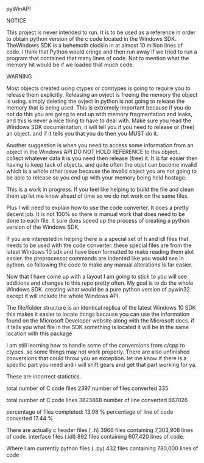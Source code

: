 pyWinAPI

NOTICE

This project is never intended to run. It is to be used as a reference in order to obtain python version of the c code located in the Windows SDK. TheWindows SDK is a behemoth clockin in at almost 10 million lines of code. I think that Python would cringe and then run away if we tried to run a program that contained that many lines of code. Not to mention what the memory hit would be if we loaded that much code.

WARNING

Most objects created using ctypes or comtypes is going to require you to release them explicitly. Releasing an ovject is freeing the memory the object is using. simply deleting the ovject in python is not going to release the memory that is being used. This is extremely important because if you do not do this you are going to end up with memory fragmentation and leaks, and this is never a nice thing to have to deal with. Make sure you read the Windows SDK documentation, it will tell you if you need to release or (free) an object. and if it tells you that you do then you MUST do it. 

Another suggestion is when you need to access some information from an object in the Windows API DO NOT HOLD REFERENCE to this object.. collect whatever data it is you need then release (free) it. It is far easier then having to keep tack of objects. and quite often the objct can become invalid which is a whole other issue because the invalid object you are not going to be able to release so you end up with your memory being held hostage. 


This is a work in progress. If you feel like helping to build the file and clean them up let me know ahead of time so we do not work on the same files.

Plus I will need to explain how to use the code converter. It does a pretty decent job. It is not 100% so there is manual work that does need to be done to each file. It sure does speed up the process of creating a python version of the Windows SDK.

If you are interested in helping there is a special set of h and idl files that needs to be used with the code converter. these special files are from the latest Windows 10 sdk and have been formatted to make reading them alot easier. the preprocessor commands are indented like you would see in python. so following the code to make any manual alterations is far easier.

Now that I have come up with a layout I am going to stick to you will see additions and changes to this repo pretty often. My goal is to do the whole Windows SDK. creating what would be a pure python version of pywin32. except it will include the whole Windows API.

The file/folder structure is an identical replica of the latest Windows 10 SDK this makes it easier to locate things because you can use the information found on the Microsoft Developer website along with the Microsoft docs. if it tells you what file in the SDK something is located it will be in the same location with this package

I am still learning how to handle some of the conversions from c/cpp to ctypes. so some things may not work properly. There are also unfinished conversions that could throw you an exception. let me know if there is a specific part you need and i will shift gears and get that part working for ya.

These are incorrect statictics.

total number of C code files 2397
number of files converted 335

total number of C code lines 3823868
number of line converted 667026

percentage of files completed: 13.98 %
percentage of line of code converted 17.44 %

There are actually
c header  files (  .h)    3966 files containing 7,303,908 lines of code.
interface files (.idl)     892 files containing   607,420 lines of code.

Where I am currently
python files    ( .py)     432 files containing   780,000 lines of code




